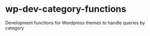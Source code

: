 wp-dev-category-functions
=========================

Development functions for Wordpress themes to handle queries by category
